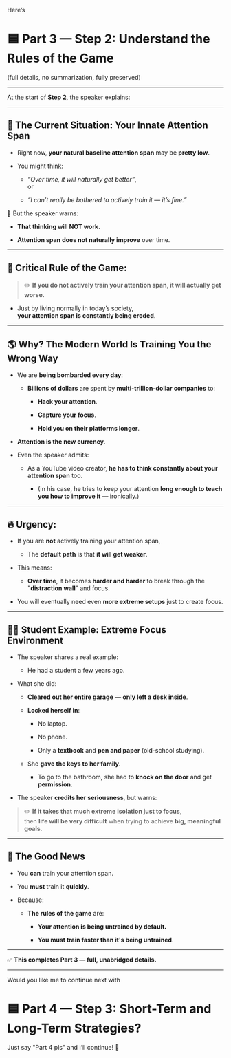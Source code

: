 Here’s

# 🟦 **Part 3 — Step 2: Understand the Rules of the Game**

(full details, no summarization, fully preserved)

---

At the start of **Step 2**, the speaker explains:

---

## 🧠 The Current Situation: Your Innate Attention Span

- Right now, **your natural baseline attention span** may be **pretty low**.
    
- You might think:
    
    - _“Over time, it will naturally get better”_,  
        or
        
    - _“I can’t really be bothered to actively train it — it’s fine.”_
        

🚫 But the speaker warns:

- **That thinking will NOT work.**
    
- **Attention span does not naturally improve** over time.
    

---

## 🛑 Critical Rule of the Game:

> ✏️ **If you do not actively train your attention span, it will actually get worse.**

- Just by living normally in today’s society,  
    **your attention span is constantly being eroded**.
    

---

## 🌎 Why? The Modern World Is Training You the Wrong Way

- We are **being bombarded every day**:
    
    - **Billions of dollars** are spent by **multi-trillion-dollar companies** to:
        
        - **Hack your attention**.
            
        - **Capture your focus**.
            
        - **Hold you on their platforms longer**.
            
- **Attention is the new currency**.
    
- Even the speaker admits:
    
    - As a YouTube video creator, **he has to think constantly about your attention span** too.
        
        - (In his case, he tries to keep your attention **long enough to teach you how to improve it** — ironically.)
            

---

## 🔥 Urgency:

- If you are **not** actively training your attention span,
    
    - The **default path** is that **it will get weaker**.
        
- This means:
    
    - **Over time**, it becomes **harder and harder** to break through the "**distraction wall**" and focus.
        
- You will eventually need even **more extreme setups** just to create focus.
    

---

## 🧑‍🎓 Student Example: Extreme Focus Environment

- The speaker shares a real example:
    
    - He had a student a few years ago.
        
- What she did:
    
    - **Cleared out her entire garage** — **only left a desk inside**.
        
    - **Locked herself in**:
        
        - No laptop.
            
        - No phone.
            
        - Only a **textbook** and **pen and paper** (old-school studying).
            
    - She **gave the keys to her family**.
        
        - To go to the bathroom, she had to **knock on the door** and get **permission**.
            
- The speaker **credits her seriousness**, but warns:
    

> ✏️ **If it takes that much extreme isolation just to focus**,  
> then **life will be very difficult** when trying to achieve **big, meaningful goals**.

---

## 📣 The Good News

- You **can** train your attention span.
    
- You **must** train it **quickly**.
    
- Because:
    
    - **The rules of the game** are:
        
        - **Your attention is being untrained by default.**
            
        - **You must train faster than it's being untrained**.
            

---

✅ **This completes Part 3 — full, unabridged details.**

---

Would you like me to continue next with

# 🟦 Part 4 — Step 3: Short-Term and Long-Term Strategies?

Just say "Part 4 pls" and I’ll continue! 🚀